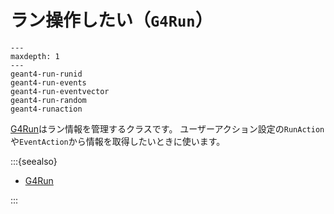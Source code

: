# ラン操作したい（``G4Run``）

```{toctree}
---
maxdepth: 1
---
geant4-run-runid
geant4-run-events
geant4-run-eventvector
geant4-run-random
geant4-runaction
```

[G4Run](https://geant4.kek.jp/Reference/11.2.0/classG4Run.html)はラン情報を管理するクラスです。
ユーザーアクション設定の``RunAction``や``EventAction``から情報を取得したいときに使います。

:::{seealso}

- [G4Run](https://geant4.kek.jp/Reference/11.2.0/classG4Run.html)

:::

